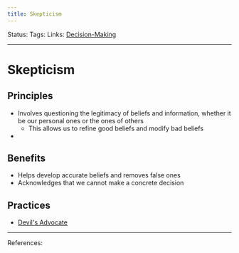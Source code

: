 ```yaml
---
title: Skepticism
---
```

Status:
Tags:
Links: [Decision-Making](out/decision-making.md)
___
# Skepticism
## Principles
- Involves questioning the legitimacy of beliefs and information, whether it be our personal ones or the ones of others
	- This allows us to refine good beliefs and modify bad beliefs
- 
## Benefits
- Helps develop accurate beliefs and removes false ones
- Acknowledges that we cannot make a concrete decision
## Practices
-  [Devil's Advocate](out/devils-advocate.md)
___
References: